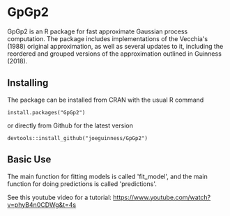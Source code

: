 
# GpGp2

GpGp2 is an R package for fast approximate Gaussian process computation. 
The package includes implementations of the Vecchia's (1988) original 
approximation, as well as several updates to it, including the reordered 
and grouped versions of the approximation outlined in Guinness (2018).

## Installing

The package can be installed from CRAN with the usual R command

```{r}
install.packages("GpGp2")
```

or directly from Github for the latest version

```{r}
devtools::install_github("joeguinness/GpGp2")
```

## Basic Use

The main function for fitting models is called 'fit_model', and the
main function for doing predictions is called 'predictions'.

See this youtube video for a tutorial:
https://www.youtube.com/watch?v=phyB4n0CDWg&t=4s
